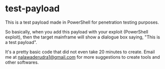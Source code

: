 # test-payload
This is a test payload made in PowerShell for penetration testing purposes.

So basically, when you add this payload with your exploit (PowerShell exploit), then the target mainframe will show a dialogue box saying, "This is a test payload".

It's a pretty basic code that did not even take 20 minutes to create. Email me at nalawaderudra1@gmail.com for more suggestions to create tools and other softwares.
